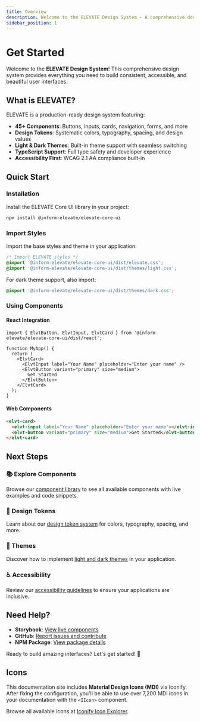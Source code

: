 ```yaml
---
title: Overview
description: Welcome to the ELEVATE Design System - A comprehensive design system built for modern web applications by INFORM GmbH
sidebar_position: 1
---
```


# Get Started

Welcome to the **ELEVATE Design System**! This comprehensive design system provides everything you need to build consistent, accessible, and beautiful user interfaces.

## What is ELEVATE?

ELEVATE is a production-ready design system featuring:

- **45+ Components**: Buttons, inputs, cards, navigation, forms, and more
- **Design Tokens**: Systematic colors, typography, spacing, and design values
- **Light & Dark Themes**: Built-in theme support with seamless switching
- **TypeScript Support**: Full type safety and developer experience
- **Accessibility First**: WCAG 2.1 AA compliance built-in

## Quick Start

### Installation

Install the ELEVATE Core UI library in your project:

```bash
npm install @inform-elevate/elevate-core-ui
```

### Import Styles

Import the base styles and theme in your application:

```css
/* Import ELEVATE styles */
@import '@inform-elevate/elevate-core-ui/dist/elevate.css';
@import '@inform-elevate/elevate-core-ui/dist/themes/light.css';
```

For dark theme support, also import:

```css
@import '@inform-elevate/elevate-core-ui/dist/themes/dark.css';
```

### Using Components

#### React Integration

```tsx
import { ElvtButton, ElvtInput, ElvtCard } from '@inform-elevate/elevate-core-ui/dist/react';

function MyApp() {
  return (
    <ElvtCard>
      <ElvtInput label="Your Name" placeholder="Enter your name" />
      <ElvtButton variant="primary" size="medium">
        Get Started
      </ElvtButton>
    </ElvtCard>
  );
}
```

#### Web Components

```html
<elvt-card>
  <elvt-input label="Your Name" placeholder="Enter your name"></elvt-input>
  <elvt-button variant="primary" size="medium">Get Started</elvt-button>
</elvt-card>
```

## Next Steps

### 📚 Explore Components

Browse our [component library](/docs/components) to see all available components with live examples and code snippets.

### 🎨 Design Tokens

Learn about our [design token system](/docs/design) for colors, typography, spacing, and more.

### 🌙 Themes

Discover how to implement [light and dark themes](/docs/home/themes) in your application.

### ♿ Accessibility

Review our [accessibility guidelines](/docs/guidelines/accessibility) to ensure your applications are inclusive.

## Need Help?

- **Storybook**: [View live components](https://elevate-core-ui.inform-cloud.io)
- **GitHub**: [Report issues and contribute](https://github.com/inform-elevate/elevate-core-ui)
- **NPM Package**: [View package details](https://www.npmjs.com/package/@inform-elevate/elevate-core-ui)

Ready to build amazing interfaces? Let's get started! 🚀

## Icons

This documentation site includes **Material Design Icons (MDI)** via Iconify. After fixing the configuration, you'll be able to use over 7,200 MDI icons in your documentation with the `<IIcon>` component.

Browse all available icons at [Iconify Icon Explorer](https://icon-sets.iconify.design/mdi/).
